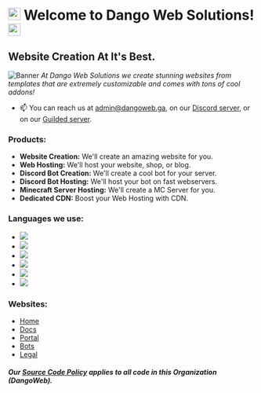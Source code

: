 # <a href="https://dangoweb.ga/?from=github"><img src="https://gitlab.com/fnageer3/fnageerml-site-nav/-/raw/master/public/wave.gif" height="25px" /></a> Welcome to Dango Web Solutions! <a href="https://dangoweb.ga/?from=github"><img src="https://dangoweb.ga/favicon.ico" height="25px" /></a>
## Website Creation At It's Best.
![Banner](https://dangoweb.ga/banner.gif)
*At Dango Web Solutions we create stunning websites from templates that are extremely customizable and comes with tons of cool addons!*
- 📫 You can reach us at [admin@dangoweb.ga](mailto:admin@dangoweb.ga), on our [Discord server](https://dangoweb.ga/discord?from=github), or on our [Guilded server](https://dangoweb.ga/guilded?from=github).

### Products:
- **Website Creation:** We'll create an amazing website for you.
- **Web Hosting:** We'll host your website, shop, or blog.
- **Discord Bot Creation:** We'll create a cool bot for your server.
- **Discord Bot Hosting:** We'll host your bot on fast webservers.
- **Minecraft Server Hosting:** We'll create a MC Server for you.
- **Dedicated CDN:** Boost your Web Hosting with CDN.

### Languages we use:
- <a href="#"><img src="https://img.shields.io/badge/JavaScript-F7DF1E?style=for-the-badge&logo=javascript&logoColor=black"/></a>
- <a href="#"><img src="https://img.shields.io/badge/Node.js-43853D?style=for-the-badge&logo=node.js&logoColor=white"/></a>
- <a href="#"><img src="https://img.shields.io/badge/Next.js-212121?style=for-the-badge&logo=next.js&logoColor=white"/></a>
- <a href="#"><img src="https://img.shields.io/badge/Python-14354C?style=for-the-badge&logo=python&logoColor=white"/></a>
- <a href="#"><img src="https://img.shields.io/badge/HTML5-E34F26?style=for-the-badge&logo=html5&logoColor=white"/></a>
- <a href="#"><img src="https://img.shields.io/badge/CSS3-1572B6?style=for-the-badge&logo=css3&logoColor=white"/></a>

### Websites:
- <a href="https://dangoweb.ga/?from=github">Home</a>
- <a href="https://docs.dangoweb.ga/?from=github">Docs</a>
- <a href="https://portal.dangoweb.ga/?from=github">Portal</a>
- <a href="https://bots.dangoweb.ga/?from=github">Bots</a>
- <a href="https://dangoweb.ga/legal?from=github">Legal</a>

#### *Our [Source Code Policy](https://dangoweb.ga/legal?from=github) applies to all code in this Organization (DangoWeb).*
